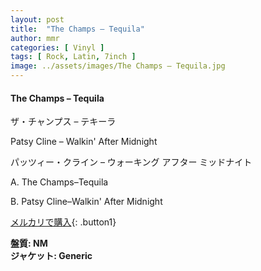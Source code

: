 ```yaml
---
layout: post
title:  "The Champs – Tequila"
author: mmr
categories: [ Vinyl ]
tags: [ Rock, Latin, 7inch ]
image: ../assets/images/The Champs – Tequila.jpg
---
```


#### The Champs – Tequila

ザ・チャンプス – テキーラ

Patsy Cline – Walkin' After Midnight

パッツィー・クライン – ウォーキング アフター ミッドナイト

A. The Champs–Tequila

B. Patsy Cline–Walkin' After Midnight

[メルカリで購入](https://jp.mercari.com/item/m38758160167){: .button1}

<div class="mt-4 mb-4 d-flex align-items-center">
<strong class="mr-1">盤質: NM</strong>
</div>
<div class="mt-4 mb-4 d-flex align-items-center">
<strong class="mr-1">ジャケット: Generic</strong>
</div>
